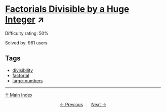 # [Factorials Divisible by a Huge Integer](https://projecteuler.net/problem=320) ↗️

Difficulty rating: 50%

Solved by: 961 users
## Tags

- [divisibility](../tags/divisibility.md)
- [factorial](../tags/factorial.md)
- [large-numbers](../tags/large-numbers.md)



---

[↑ Main Index](../README.md)


<div align=center><a href='319.md'>← Previous</a> &nbsp;&nbsp; &nbsp;&nbsp;  <a href='321.md'>Next →</a></div>
